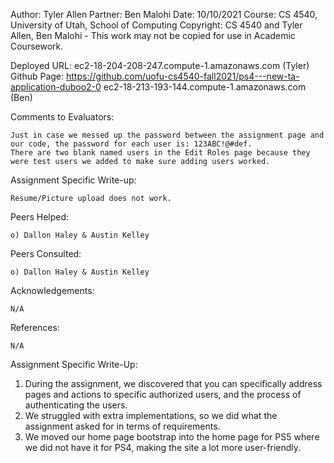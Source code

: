 ﻿Author: Tyler Allen 
Partner: Ben Malohi 
Date: 10/10/2021 
Course: CS 4540, University of Utah, School of Computing 
Copyright: CS 4540 and Tyler Allen, Ben Malohi - This work may not be copied for use in Academic Coursework.

Deployed URL: ec2-18-204-208-247.compute-1.amazonaws.com (Tyler) Github Page: https://github.com/uofu-cs4540-fall2021/ps4---new-ta-application-duboo2-0
			  ec2-18-213-193-144.compute-1.amazonaws.com (Ben)

Comments to Evaluators:

	Just in case we messed up the password between the assignment page and our code, the password for each user is: 123ABC!@#def.
	There are two blank named users in the Edit Roles page because they were test users we added to make sure adding users worked.

Assignment Specific Write-up:

	Resume/Picture upload does not work.

Peers Helped:

	o) Dallon Haley & Austin Kelley

Peers Consulted:

	o) Dallon Haley & Austin Kelley

Acknowledgements:

	N/A

References:

	N/A

Assignment Specific Write-Up:

1) During the assignment, we discovered that you can specifically address pages and actions to specific authorized users, and the process of authenticating the users.
2) We struggled with extra implementations, so we did what the assignment asked for in terms of requirements.
3) We moved our home page bootstrap into the home page for PS5 where we did not have it for PS4, making the site a lot more user-friendly.
